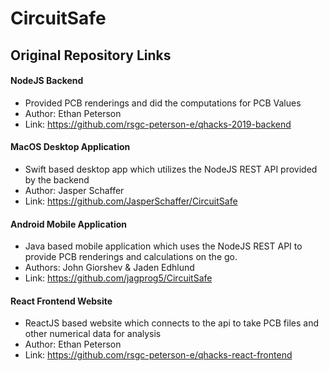 # CircuitSafe

## Original Repository Links

#### NodeJS Backend
- Provided PCB renderings and did the computations for PCB Values
- Author: Ethan Peterson
- Link: https://github.com/rsgc-peterson-e/qhacks-2019-backend


#### MacOS Desktop Application
- Swift based desktop app which utilizes the NodeJS REST API provided by the backend
- Author: Jasper Schaffer
- Link: https://github.com/JasperSchaffer/CircuitSafe

#### Android Mobile Application
- Java based mobile application which uses the NodeJS REST API to provide PCB renderings and calculations on the go.
- Authors: John Giorshev & Jaden Edhlund
- Link: https://github.com/jagprog5/CircuitSafe

#### React Frontend Website
- ReactJS based website which connects to the api to take PCB files and other numerical data for analysis
- Author: Ethan Peterson
- Link: https://github.com/rsgc-peterson-e/qhacks-react-frontend

